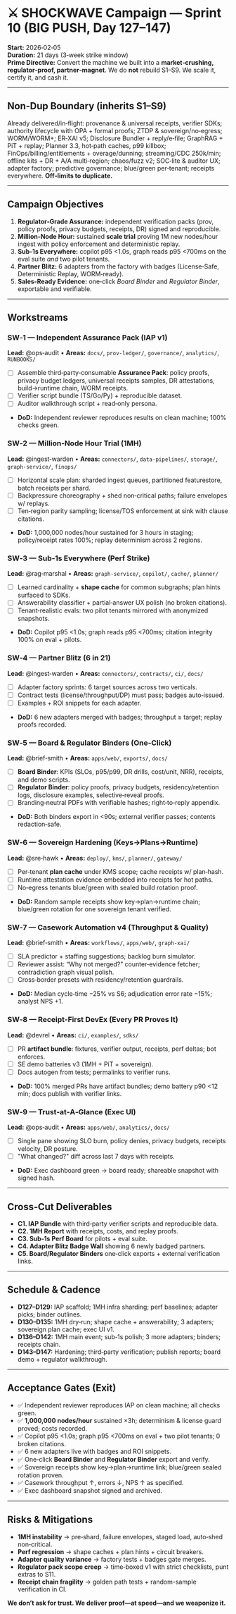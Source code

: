 # ⚔️ SHOCKWAVE Campaign — Sprint 10 (BIG PUSH, Day 127–147)

**Start:** 2026‑02‑05  
**Duration:** 21 days (3‑week strike window)  
**Prime Directive:** Convert the machine we built into a **market‑crushing, regulator‑proof, partner‑magnet**. We do **not** rebuild S1–S9. We scale it, certify it, and cash it.

---
## Non‑Dup Boundary (inherits S1–S9)
Already delivered/in‑flight: provenance & universal receipts, verifier SDKs; authority lifecycle with OPA + formal proofs; ZTDP & sovereign/no‑egress; WORM/WORM+; ER‑XAI v5; Disclosure Bundler + reply/e‑file; GraphRAG + PiT + replay; Planner 3.3, hot‑path caches, p99 killbox; FinOps/billing/entitlements + overage/dunning; streaming/CDC 250k/min; offline kits + DR + A/A multi‑region; chaos/fuzz v2; SOC‑lite & auditor UX; adapter factory; predictive governance; blue/green per‑tenant; receipts everywhere. **Off‑limits to duplicate.**

---
## Campaign Objectives
1) **Regulator‑Grade Assurance:** independent verification packs (prov, policy proofs, privacy budgets, receipts, DR) signed and reproducible.  
2) **Million‑Node Hour:** sustained **scale trial** proving 1M new nodes/hour ingest with policy enforcement and deterministic replay.  
3) **Sub‑1s Everywhere:** copilot p95 <1.0s, graph reads p95 <700ms on the eval suite *and* two pilot tenants.  
4) **Partner Blitz:** 6 adapters from the factory with badges (License‑Safe, Deterministic Replay, WORM‑ready).  
5) **Sales‑Ready Evidence:** one‑click *Board Binder* and *Regulator Binder*, exportable and verifiable.

---
## Workstreams

### SW‑1 — Independent Assurance Pack (IAP v1)
**Lead:** @ops‑audit • **Areas:** `docs/`, `prov-ledger/`, `governance/`, `analytics/`, `RUNBOOKS/`
- [ ] Assemble third‑party‑consumable **Assurance Pack**: policy proofs, privacy budget ledgers, universal receipts samples, DR attestations, build→runtime chain, WORM receipts.  
- [ ] Verifier script bundle (TS/Go/Py) + reproducible dataset.  
- [ ] Auditor walkthrough script + read‑only persona.  
- **DoD:** Independent reviewer reproduces results on clean machine; 100% checks green.

### SW‑2 — Million‑Node Hour Trial (1MH)
**Lead:** @ingest‑warden • **Areas:** `connectors/`, `data-pipelines/`, `storage/`, `graph-service/`, `finops/`
- [ ] Horizontal scale plan: sharded ingest queues, partitioned featurestore, batch receipts per shard.  
- [ ] Backpressure choreography + shed non‑critical paths; failure envelopes w/ replays.  
- [ ] Ten‑region parity sampling; license/TOS enforcement at sink with clause citations.  
- **DoD:** 1,000,000 nodes/hour sustained for 3 hours in staging; policy/receipt rates 100%; replay determinism across 2 regions.

### SW‑3 — Sub‑1s Everywhere (Perf Strike)
**Lead:** @rag‑marshal • **Areas:** `graph-service/`, `copilot/`, `cache/`, `planner/`
- [ ] Learned cardinality + **shape cache** for common subgraphs; plan hints surfaced to SDKs.  
- [ ] Answerability classifier + partial‑answer UX polish (no broken citations).  
- [ ] Tenant‑realistic evals: two pilot tenants mirrored with anonymized snapshots.  
- **DoD:** Copilot p95 <1.0s; graph reads p95 <700ms; citation integrity 100% on eval + pilots.

### SW‑4 — Partner Blitz (6 in 21)
**Lead:** @ingest‑warden • **Areas:** `connectors/`, `contracts/`, `ci/`, `docs/`
- [ ] Adapter factory sprints: 6 target sources across two verticals.  
- [ ] Contract tests (license/throughput/DP) must pass; badges auto‑issued.  
- [ ] Examples + ROI snippets for each adapter.  
- **DoD:** 6 new adapters merged with badges; throughput ≥ target; replay proofs recorded.

### SW‑5 — Board & Regulator Binders (One‑Click)
**Lead:** @brief‑smith • **Areas:** `apps/web/`, `exports/`, `docs/`
- [ ] **Board Binder**: KPIs (SLOs, p95/p99, DR drills, cost/unit, NRR), receipts, and demo scripts.  
- [ ] **Regulator Binder**: policy proofs, privacy budgets, residency/retention logs, disclosure examples, selective‑reveal proofs.  
- [ ] Branding‑neutral PDFs with verifiable hashes; right‑to‑reply appendix.  
- **DoD:** Both binders export in <90s; external verifier passes; contents redaction‑safe.

### SW‑6 — Sovereign Hardening (Keys→Plans→Runtime)
**Lead:** @sre‑hawk • **Areas:** `deploy/`, `kms/`, `planner/`, `gateway/`
- [ ] Per‑tenant **plan cache** under KMS scope; cache receipts w/ plan‑hash.  
- [ ] Runtime attestation evidence embedded into receipts for hot paths.  
- [ ] No‑egress tenants blue/green with sealed build rotation proof.  
- **DoD:** Random sample receipts show key→plan→runtime chain; blue/green rotation for one sovereign tenant verified.

### SW‑7 — Casework Automation v4 (Throughput & Quality)
**Lead:** @brief‑smith • **Areas:** `workflows/`, `apps/web/`, `graph-xai/`
- [ ] SLA predictor + staffing suggestions; backlog burn simulator.  
- [ ] Reviewer assist: “Why not merged?” counter‑evidence fetcher; contradiction graph visual polish.  
- [ ] Cross‑border presets with residency/retention guardrails.  
- **DoD:** Median cycle‑time −25% vs S6; adjudication error rate −15%; analyst NPS +1.

### SW‑8 — Receipt‑First DevEx (Every PR Proves It)
**Lead:** @devrel • **Areas:** `ci/`, `examples/`, `sdks/`
- [ ] PR **artifact bundle**: fixtures, verifier output, receipts, perf deltas; bot enforces.  
- [ ] SE demo batteries v3 (1MH + PiT + sovereign).  
- [ ] Docs autogen from tests; permalinks to verifier runs.  
- **DoD:** 100% merged PRs have artifact bundles; demo battery p90 <12 min; docs publish with verifier links.

### SW‑9 — Trust‑at‑A‑Glance (Exec UI)
**Lead:** @ops‑audit • **Areas:** `apps/web/`, `analytics/`, `docs/`
- [ ] Single pane showing SLO burn, policy denies, privacy budgets, receipts velocity, DR posture.  
- [ ] "What changed?" diff across last 7 days with receipts.  
- **DoD:** Exec dashboard green → board ready; shareable snapshot with signed hash.

---
## Cross‑Cut Deliverables
- **C1. IAP Bundle** with third‑party verifier scripts and reproducible data.  
- **C2. 1MH Report** with receipts, costs, and replay proofs.  
- **C3. Sub‑1s Perf Board** for pilots + eval suite.  
- **C4. Adapter Blitz Badge Wall** showing 6 newly badged partners.  
- **C5. Board/Regulator Binders** one‑click exports + external verification links.

---
## Schedule & Cadence
- **D127–D129:** IAP scaffold; 1MH infra sharding; perf baselines; adapter picks; binder outlines.  
- **D130–D135:** 1MH dry‑run; shape cache + answerability; 3 adapters; sovereign plan cache; exec UI v1.  
- **D136–D142:** 1MH main event; sub‑1s polish; 3 more adapters; binders; receipts chain.  
- **D143–D147:** Hardening; third‑party verification; publish reports; board demo + regulator walkthrough.

---
## Acceptance Gates (Exit)
- ✅ Independent reviewer reproduces IAP on clean machine; all checks green.  
- ✅ **1,000,000 nodes/hour** sustained ×3h; determinism & license guard proved; costs recorded.  
- ✅ Copilot p95 <1.0s; graph p95 <700ms on eval + two pilot tenants; 0 broken citations.  
- ✅ 6 new adapters live with badges and ROI snippets.  
- ✅ One‑click **Board Binder** and **Regulator Binder** export and verify.  
- ✅ Sovereign receipts show key→plan→runtime link; blue/green sealed rotation proven.  
- ✅ Casework throughput ↑, errors ↓, NPS ↑ as specified.  
- ✅ Exec dashboard snapshot signed and archived.

---
## Risks & Mitigations
- **1MH instability** → pre‑shard, failure envelopes, staged load, auto‑shed non‑critical.  
- **Perf regression** → shape caches + plan hints + circuit breakers.  
- **Adapter quality variance** → factory tests + badges gate merges.  
- **Regulator pack scope creep** → time‑boxed v1 with strict checklists, punt extras to S11.  
- **Receipt chain fragility** → golden path tests + random-sample verification in CI.

**We don’t ask for trust. We deliver proof—at speed—and we weaponize it.**